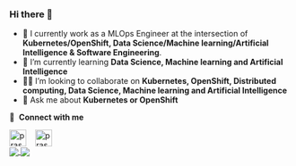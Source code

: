 ### Hi there 👋

- 🔭 I currently work as a MLOps Engineer at the intersection of **Kubernetes/OpenShift, Data Science/Machine learning/Artificial Intelligence & Software Engineering**.
- 🌱 I’m currently learning **Data Science, Machine learning and Artificial Intelligence**
- 👨‍💻 I’m looking to collaborate on **Kubernetes, OpenShift, Distributed computing, Data Science, Machine learning and Artificial Intelligence**
- 💬 Ask me about **Kubernetes or OpenShift**

🔗 &nbsp;**Connect with me**
<p align="left">
<a href="https://www.linkedin.com/in/paravatha" target="blank"><img align="center" src="https://upload.wikimedia.org/wikipedia/commons/c/ca/LinkedIn_logo_initials.png" alt="prasadlinkedin" height="30" width="30" /></a>
&nbsp;&nbsp;
<a href="https://medium.com/@paravatha" target="blank"><img align="center" src="https://miro.medium.com/fit/c/288/288/1*sHhtYhaCe2Uc3IU0IgKwIQ.png" alt="prasadmedium" height="30" width="30" /></a>  
<br>
<a href="https://github.com/paravatha?tab=repositories">
  <img align="center" src="https://github-readme-stats.vercel.app/api?username=paravatha&count_private=true&show_icons=true" />
</a>  
<a href="https://github.com/paravatha?tab=repositories">
  <img align="center" src="https://github-readme-stats.vercel.app/api/top-langs/?username=paravatha&langs_count=10" />
</a>  
